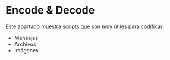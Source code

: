 # Encode & Decode
Este apartado muestra scripts que son muy útiles para codificar:
- Mensajes
- Archivos
- Imágenes
